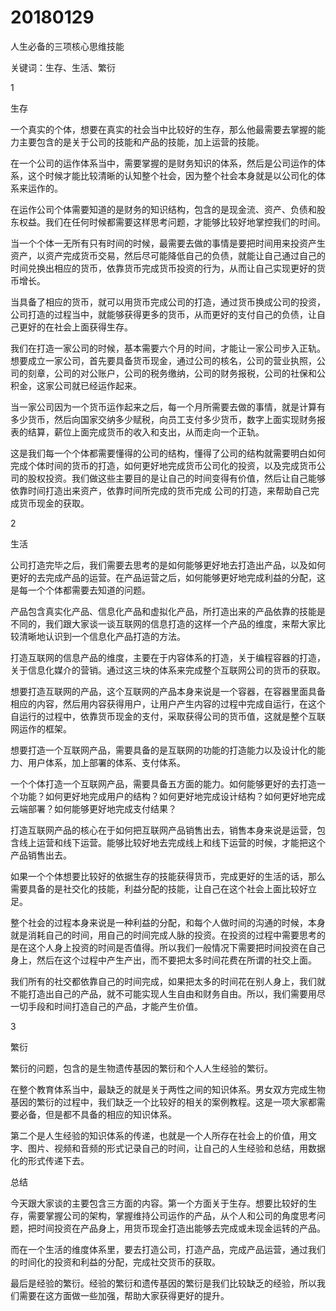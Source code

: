 # 20180129
人生必备的三项核心思维技能

关键词：生存、生活、繁衍



1

生存

一个真实的个体，想要在真实的社会当中比较好的生存，那么他最需要去掌握的能力主要包含的是关于公司的技能和产品的技能，加上运营的技能。

在一个公司的运作体系当中，需要掌握的是财务知识的体系，然后是公司运作的体系，这个时候才能比较清晰的认知整个社会，因为整个社会本身就是以公司化的体系来运作的。

在运作公司个体需要知道的是财务的知识结构，包含的是现金流、资产、负债和股东权益。我们在任何时候都需要这样思考问题，才能够比较好地掌控我们的时间。

当一个个体一无所有只有时间的时候，最需要去做的事情是要把时间用来投资产生资产，以资产完成货币交易，然后尽可能降低自己的负债，就能让自己通过自己的时间兑换出相应的货币，依靠货币完成货币投资的行为，从而让自己实现更好的货币增长。

当具备了相应的货币，就可以用货币完成公司的打造，通过货币换成公司的投资，公司打造的过程当中，就能够获得更多的货币，从而更好的支付自己的负债，让自己更好的在社会上面获得生存。

我们在打造一家公司的时候，基本需要六个月的时间，才能让一家公司步入正轨。想要成立一家公司，首先要具备货币现金，通过公司的核名，公司的营业执照，公司的刻章，公司的对公账户，公司的税务缴纳，公司的财务报税，公司的社保和公积金，这家公司就已经运作起来。

当一家公司因为一个货币运作起来之后，每一个月所需要去做的事情，就是计算有多少货币，然后向国家交纳多少赋税，向员工支付多少货币，数字上面实现财务报表的结算，薪位上面完成货币的收入和支出，从而走向一个正轨。

这是我们每一个个体都需要懂得的公司的结构，懂得了公司的结构就需要明白如何完成个体时间的货币的打造，如何更好地完成货币公司化的投资，以及完成货币公司的股权投资。我们做这些主要目的是让自己的时间变得有价值，然后让自己能够依靠时间打造出来资产，依靠时间所完成的货币完成 公司的打造，来帮助自己完成货币现金的获取。



2

生活

公司打造完毕之后，我们需要去思考的是如何能够更好地去打造出产品，以及如何更好的去完成产品的运营。在产品运营之后，如何能够更好地完成利益的分配，这是每一个个体都需要去知道的问题。

产品包含真实化产品、信息化产品和虚拟化产品，所打造出来的产品依靠的技能是不同的，我们跟大家谈一谈互联网的信息打造的这样一个产品的维度，来帮大家比较清晰地认识到一个信息化产品打造的方法。

打造互联网的信息产品的维度，主要在于内容体系的打造，关于编程容器的打造，关于信息化媒介的营销。通过这三块的体系来完成整个互联网公司的货币的获取。

想要打造互联网的产品，这个互联网的产品本身来说是一个容器，在容器里面具备相应的内容，然后用内容获得用户，让用户产生内容的过程中完成自运行，在这个自运行的过程中，依靠货币现金的支付，采取获得公司的货币值，这就是整个互联网运作的框架。

想要打造一个互联网产品，需要具备的是互联网的功能的打造能力以及设计化的能力、用户体系，加上部署的体系、支付体系。

一个个体打造一个互联网产品，需要具备五方面的能力。如何能够更好的去打造一个功能？如何更好地完成用户的结构？如何更好地完成设计结构？如何更好地完成云端部署？如何能够更好地完成支付结果？

打造互联网产品的核心在于如何把互联网产品销售出去，销售本身来说是运营，包含线上运营和线下运营。能够比较好地去完成线上和线下运营的时候，才能把这个产品销售出去。

如果一个个体想要比较好的依据生存的技能获得货币，完成更好的生活的话，那么需要具备的是社交化的技能，利益分配的技能，让自己在这个社会上面比较好立足。

整个社会的过程本身来说是一种利益的分配，和每个人做时间的沟通的时候，本身就是消耗自己的时间，用自己的时间完成人脉的投资。在投资的过程中需要思考的是在这个人身上投资的时间是否值得。所以我们一般情况下需要把时间投资在自己身上，然后在这个过程中产生产出，而不要把太多时间花费在所谓的社交上面。

我们所有的社交都依靠自己的时间完成，如果把太多的时间花在别人身上，我们就不能打造出自己的产品，就不可能实现人生自由和财务自由。所以，我们需要用尽一切手段和时间打造自己的产品，才能产生价值。



3

繁衍

繁衍的问题，包含的是生物遗传基因的繁衍和个人人生经验的繁衍。

在整个教育体系当中，最缺乏的就是关于两性之间的知识体系。男女双方完成生物基因的繁衍的过程中，我们缺乏一个比较好的相关的案例教程。这是一项大家都需要必备，但是都不具备的相应的知识体系。

第二个是人生经验的知识体系的传递，也就是一个人所存在社会上的价值，用文字、图片、视频和音频的形式记录自己的时间，让自己的人生经验和总结，用数据化的形式传递下去。

总结

今天跟大家谈的主要包含三方面的内容。第一个方面关于生存。想要比较好的生存，需要掌握公司的架构，掌握维持公司运作的产品，从个人和公司的角度思考问题，把时间投资在产品身上，用货币现金打造出能够去完成或未现金运转的产品。

而在一个生活的维度体系里，要去打造公司，打造产品，完成产品运营，通过我们的时间化的投资和利益的分配，完成社交货币的获取。

最后是经验的繁衍。经验的繁衍和遗传基因的繁衍是我们比较缺乏的经验，所以我们需要在这方面做一些加强，帮助大家获得更好的提升。
